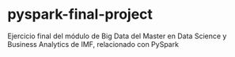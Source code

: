 # pyspark-final-project
Ejercicio final del módulo de Big Data del Master en Data Science y Business Analytics de IMF, relacionado con PySpark
